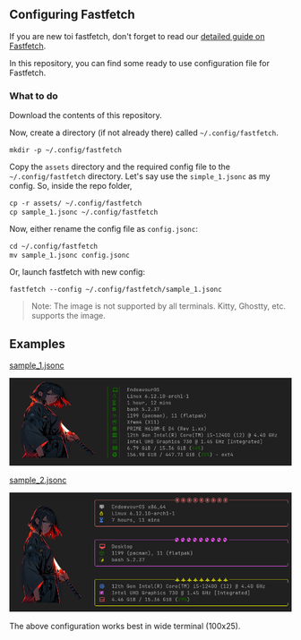 ## Configuring Fastfetch

If you are new toi fastfetch, don't forget to read our [detailed guide on Fastfetch](https://itsfoss.com/fine-control-fastfetch/).

In this repository, you can find some ready to use configuration file for Fastfetch.

### What to do

Download the contents of this repository.

Now, create a directory (if not already there) called `~/.config/fastfetch`.

```
mkdir -p ~/.config/fastfetch
```

Copy the `assets` directory and the required config file to the `~/.config/fastfetch` directory. Let's say use the `simple_1.jsonc` as my config. So, inside the repo folder, 

```
cp -r assets/ ~/.config/fastfetch
cp sample_1.jsonc ~/.config/fastfetch
```

Now, either rename the config file as `config.jsonc`:

```
cd ~/.config/fastfetch
mv sample_1.jsonc config.jsonc
```

Or, launch fastfetch with new config:

```
fastfetch --config ~/.config/fastfetch/sample_1.jsonc
```

> Note: The image is not supported by all terminals. Kitty, Ghostty, etc. supports the image.

## Examples

[sample_1.jsonc](./sample_1.jsonc)

![Sample 1 Configuration](./screenshots/sample_1.png)

[sample_2.jsonc](./sample_2.jsonc)

![Sample 2 Configuration](./screenshots/sample_2.png)

The above configuration works best in wide terminal (100x25).





